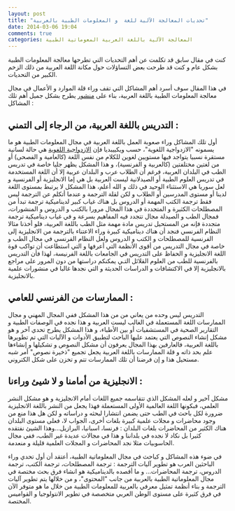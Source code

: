 ```yaml
---
layout: post
title: "تحديات المعالجة الآلية للغة  و المعلومات الطبية بالعربية"
date: 2014-03-06 19:04
comments: true
categories: المعالجة الآلية باللغة العربية المعوماتية الطبية
---
```


كنت في مقال سابق قد تكلمت عن أهم التحديات التي تطرحها معالجة المعلومات الطبية بشكل عام و كنت قد طرحت بعض التساؤلات حول مكانة  اللغة العربية من ذلك الزخم الكبير من التحديات.

في هذا المقال سوف أسرد أهم المشاكل التي تقف وراء قلة الموارد و الأعمال في مجال معالجة المعلومات الطبية باللغة العربية، بناء على  [منشور](http://www.lrec-conf.org/proceedings/lrec2012/pdf/597_Paper.pdf) يطرح بشكل جميل أهم تلك المشاكل :
 
<!-- more -->
التدريس باللغة العربية، من الرجاء إلى التمني :
--------------------------------------------------- 
 
أول تلك المشاكل وراء صعوبة العمل باللغة العربية في مجال المعلومات الطبية هو ما يسمونه "الازدواجية اللغوية"، حسب ويكييبديا فإن  [الازدواجية اللغوية]( http://ar.wikipedia.org/wiki/%D8%A7%D8%B2%D8%AF%D9%88%D8%A7%D8%AC%D9%8A%D8%A9_%D9%84%D8%BA%D9%88%D9%8A%D8%A9) هي حالة لسانية مستقرة نسبيا يتواجد فيها مستويين لغوين للكلام من نفس اللغة (كالعامية و الفصحى) أو من لغتين مختلفتين (كالعربية و الفرنسية)، و هذا المشكل يظهر جليا خاصة في تدريس الطب في البلدان العربية، فرغم أن الطلاب عرب و البلدان عربية إلا أن اللغة المستخدمة في تدريس العلوم  الطبية أو الصيدلانية ليست العربية بل هي إما الانجليزية أو الفرنسية و لعل سوريا هي الاستثناء الوحيد في ذلك و الله أعلم، هذا المشكل لا يرتبط بمستوى اللغة  لدينا أو مستوى المدرسين أو الطلاب و لكن لقلة الترجمة و عندما أتكلم عن الترجمة ليس فقط ترجمة الكتب المهمة أو الدروس بل هناك غياب كبير لديناميكية ترجمة تبدأ من المصطلحات الكثيرة و المتجددة في هذا المجال مرورا بالكتب و الدروس و المنشورات، فمجال الطب و الصيدلة  مجال تتجدد فيه المفاهيم بسرعة و في غياب ديناميكية ترجمة متجددة فإنه من المستحيل تدريس مادة مهمة مثل الطب باللغة العربية، فلو أخذنا مثالا النظام الفرنسي فنجد أن هناك ديناميكية كبيرة وراء الاعتناء بالترجمة من الانجليزية إلى الفرنسية للمصطلحات و الكتب و الدروس ولعل النظام الفرنسي في مجال الطب و خاصة  في مجال التدريس من أقوى الأنظمة التي أعرفها و التي استطاعت أن تواكب قوة اللغة  الانجليزية و الحفاظ على التدريس في الجامعات باللغة الفرنيسة،  لهذا فأن التدريس  بالفرنسية للطب من العلوم القلائل التـي يمكنكم دراستها من دون المرور على مراجع بالانجليزية إلا في الاكتشافات و الدراسات الحديثة و التي نجدها غالبا في منشورات علمية بالانجليزية.

الممارسات من الفرنسي للعامي :
------------------------------------

التدريس ليس وحده  من يعاني من من هذا المشكل ففي المجال المهني و مجال الممارسات اللغة المستعملة في الغالب ليست العربية و هذا نجده  في الوصفات الطبية و التقارير الصحية في المستشفيات أو بين الأطباء، و هذا المشكل يطرح  تحدي آخر و هو مشكل إنشاء النصوص التي يعتمد عليها الباحث لتطبيق الأدوات و الآليات التي تم تطويرها باللغة العربية، فالعارفين بهذا المجال يعرفون أن مشكل النصوص و تشكيلها و إنشاءها علم بحد ذاته و قلة الممارسات باللغة  العربية يجعل تجميع "ذخيرة نصوص" أمر شبه  مستحيل هذا و إن فرضنا أن تلك الممارسات تتم و تخزن على شكل الكتروني.

الانجليزية من أمامنا و لا شيئ وراءنا :
---------------------------------------

مشكل آخير و لعله المشكل الذي تتقاسمه جميع اللغات أمام الانجليزية و هو مشكل النشر العلمي، فبكونها اللغة  العالمية الأولى المستعملة فهذا يجعل من النشر باللغة الانجليزية ضرورة لكل باحث في الطب حتى يضمن انتشارا لبحثه و دراساته و لكن هل هذا منع من وجود محاضرات و مجلات علمية كبيرة بلغات أخرى، الجواب لا، فعلى مستوى البلدان هناك الكثير من المحاضرات بلغات البلدان : فرنسا، اسبانيا، البرازيل...وهذا الشيئ نفتقده كثيرا بل نكاد لا نجده في بلداننا و هذا في مجالات عديدة غير الطب، ففي مجال الحاسوبيات مثلا نجد المحاضرات و المجلات العلمية قليلة و منعدمة.


في ضوء هذه المشاكل و كباحث في مجال المعلوماتية الطبية، أعتقد أن أول تحدي وراء الباحثين العرب هو تطوير آليات الترجمة : ترجمة المصطلحات، ترجمة الكتب، ترجمة الدروس، ترجمة المحاضرات...
و ما أقصده  بالديناميكية هو انشاء فرق بحث مختصة في مجال المعلوماتية الطبية بالعربية من جانب "المحتوى"، و من خلالها يتم تطوير آليات الترجمة و بناء أنظمة تمثيل معرفي بالعربية للمعلومات الطبية من خلال ما هو متوفر الآن في فرق كثيرة على مستوى الوطن العربي متخصصة في تطوير الانتولوجيا و القواميس المختصة.



